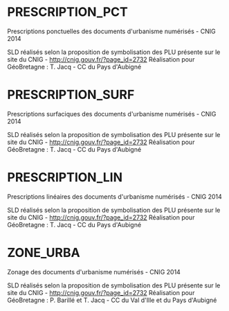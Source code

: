 # PRESCRIPTION_PCT
Prescriptions ponctuelles des documents d'urbanisme numérisés - CNIG 2014

SLD réalisés selon la proposition de symbolisation des PLU présente sur le site du CNIG - http://cnig.gouv.fr/?page_id=2732
Réalisation pour GéoBretagne : T. Jacq - CC du Pays d'Aubigné

# PRESCRIPTION_SURF
Prescriptions surfaciques des documents d'urbanisme numérisés - CNIG 2014

SLD réalisés selon la proposition de symbolisation des PLU présente sur le site du CNIG - http://cnig.gouv.fr/?page_id=2732
Réalisation pour GéoBretagne : T. Jacq - CC du Pays d'Aubigné

# PRESCRIPTION_LIN
Prescriptions linéaires des documents d'urbanisme numérisés - CNIG 2014

SLD réalisés selon la proposition de symbolisation des PLU présente sur le site du CNIG - http://cnig.gouv.fr/?page_id=2732
Réalisation pour GéoBretagne : T. Jacq - CC du Pays d'Aubigné

# ZONE_URBA
Zonage des documents d'urbanisme numérisés - CNIG 2014

SLD réalisés selon la proposition de symbolisation des PLU présente sur le site du CNIG - http://cnig.gouv.fr/?page_id=2732
Réalisation pour GéoBretagne : P. Barillé et T. Jacq - CC du Val d'Ille et du Pays d'Aubigné